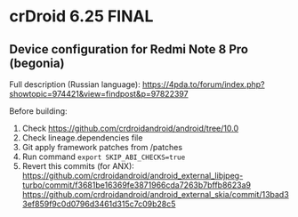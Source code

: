 crDroid 6.25 FINAL
===================================================
Device configuration for Redmi Note 8 Pro (begonia)
---------------------------------------------------

Full description (Russian language): https://4pda.to/forum/index.php?showtopic=974421&view=findpost&p=97822397

Before building:

1) Check https://github.com/crdroidandroid/android/tree/10.0
2) Check lineage.dependencies file
3) Git apply framework patches from /patches
4) Run command `export SKIP_ABI_CHECKS=true`
5) Revert this commits (for ANX): https://github.com/crdroidandroid/android_external_libjpeg-turbo/commit/f3681be16369fe3871966cda7263b7bffb8623a9
https://github.com/crdroidandroid/android_external_skia/commit/13bad33ef859f9c0d0796d3461d315c7c09b28c5


